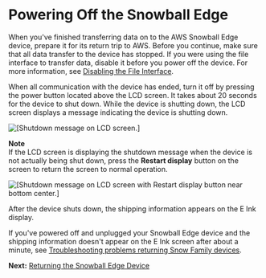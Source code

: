 # Powering Off the Snowball Edge<a name="turnitoff"></a>

When you've finished transferring data on to the AWS Snowball Edge device, prepare it for its return trip to AWS\. Before you continue, make sure that all data transfer to the device has stopped\. If you were using the file interface to transfer data, disable it before you power off the device\. For more information, see [Disabling the File Interface](using-fileinterface.md#fileinterface-cleanup)\.

When all communication with the device has ended, turn it off by pressing the power button located above the LCD screen\. It takes about 20 seconds for the device to shut down\. While the device is shutting down, the LCD screen displays a message indicating the device is shutting down\.

![\[Shutdown message on LCD screen.\]](http://docs.aws.amazon.com/snowball/latest/developer-guide/images/shutdown-screen.png)

**Note**  
If the LCD screen is displaying the shutdown message when the device is not actually being shut down, press the **Restart display** button on the screen to return the screen to normal operation\.  

![\[Shutdown message on LCD screen with Restart display button near bottom center.\]](http://docs.aws.amazon.com/snowball/latest/developer-guide/images/shutdown-screen-restart.png)

After the device shuts down, the shipping information appears on the E Ink display\.

If you've powered off and unplugged your Snowball Edge device and the shipping information doesn't appear on the E Ink screen after about a minute, see [Troubleshooting problems returning Snow Family devices](troubleshooting.md#return-shipping-troubleshooting)\.

**Next:** [Returning the Snowball Edge Device](return-device.md) 